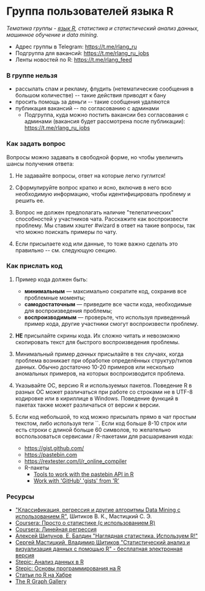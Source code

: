 # Группа пользователей языка R   
<!---
**[Russian Speaking R Language Group]**  
<p align="center">
<img src = "./R_logo.png" width=270> 
</p>
--->
_Тематика группы - [язык R](https://www.r-project.org), статистика и статистический анализ данных, машинное обучение и data mining._   

- Адрес группы в Telegram: https://t.me/rlang_ru
- Подгруппа для вакансий: https://t.me/rlang_ru_jobs
- Ленты новостей по R: https://t.me/rlang_feed

### В группе нельзя

- рассылать спам и рекламу, флудить (нетематические сообщения в большом количестве) -- такие действия приводят к бану
- просить помощь за деньги -- такие сообщения удаляются
- публикация вакансий -- по согласованию с админами
    - Подгруппа, куда можно постить вакансии без согласования с админами (вакансия будет рассмотрена после публикации): https://t.me/rlang_ru_jobs



### Как задать вопрос

Вопросы можно задавать в свободной форме, но чтобы увеличить шансы получения ответа: 

1. Не задавайте вопросы, ответ на которые легко гуглится! 

1. Сформулируйте вопрос кратко и ясно, включив в него всю необходимую информацию, чтобы идентифицировать проблему и решить ее. 

1. Вопрос не должен предполагать наличие "телепатических" способностей у участников чата. Расскажите как воспроизвести проблему. Мы ставим хэштег #wizard в ответ на такие вопросы, так что можно поискать примеры по чату.

1. Если присылаете код или данные, то тоже важно сделать это правильно -- см. следующую секцию.


### Как прислать код 

1. Пример кода должен быть:
    
    - **минимальным** — максимально сократите код, сохранив все проблемные моменты;
    - **самодостаточным** — приведите все части кода, необходимые для воспроизведения проблемы;
    - **воспроизводимым** — проверьте, что используя приведенный пример кода, другие участники смогут воспроизвести проблему.

1. **НЕ** присылайте скрины кода. Их сложно читать и невозможно скопировать текст для быстрого воспроизведения проблемы.

1. Минимальный пример _данных_ присылайте в тех случаях, когда проблема возникает при обработке определённых структур/типов данных. Обычно достаточно 10-20 примеров или несколько аномальных примеров, на которых воспроизводится проблема.

1. Указывайте ОС, версию R и используемых пакетов. Поведение R в разных ОС может различаться при работе со строками не в UTF-8 кодировке или в кириллице в Windows. Поведение функций в пакетах также может различаться от версии к версии.

1. Если код небольшой, то код можно присылать прямо в чат простым текстом, либо используя теги ``.  Если код больше 8-10 строк или есть строки с длиной больше 60 символов, то желательно воспользоваться сервисами / R-пакетами для расшаривания кода:

    - https://gist.github.com/
    - https://pastebin.com
    - https://rextester.com/l/r_online_compiler
    - R-пакеты
        - [Tools to work with the pastebin API in R](https://github.com/hrbrmstr/pastebin) 
        - [Work with 'GitHub' 'gists' from 'R'](https://cran.r-project.org/web/packages/gistr/index.html)


### Ресурсы 

- ["Классификация, регрессия и другие алгоритмы Data Mining с использованием R"](https://ranalytics.github.io/data-mining/index.html), Шитиков В. К., Мастицкий С. Э.
- [Coursera: Просто о статистике (с использованием R)](https://www.coursera.org/specializations/prosto-o-statistike)
- [Coursera: Линейная регрессия](https://www.coursera.org/learn/lineynaya-regressiya/)
- [Алексей Шипунов, Е. Балдин "Наглядная статистика. Используем R!"](http://herba.msu.ru/shipunov/school/books/rbook.pdf)
- [Сергей Мастицкий, Владимир Шитиков "Статистический анализ и визуализация данных с помощью R" - бесплатная электронная версия](https://github.com/ranalytics/r-tutorials/blob/master/Edition_2014/Book/Mastitsky_and_Shitikov_2014_R_tutorials.pdf)
- [Stepic: Анализ данных в R](https://stepic.org/course/129)
- [Stepic: Основы программирования на R](https://stepic.org/course/497)
- [Статьи по R на Хабре](https://habrahabr.ru/hub/r/)
- [The R Graph Gallery](https://www.r-graph-gallery.com/)
